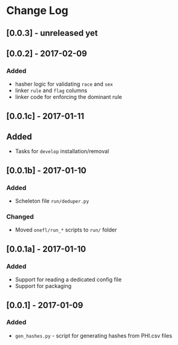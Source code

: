 # Change Log


## [0.0.3] - unreleased yet



## [0.0.2] - 2017-02-09
### Added
* hasher logic for validating `race` and `sex`
* linker `rule` and `flag` columns
* linker code for enforcing the dominant rule


## [0.0.1c] - 2017-01-11
## Added
* Tasks for `develop` installation/removal


## [0.0.1b] - 2017-01-10
### Added
* Scheleton file `run/deduper.py`

### Changed 
* Moved `onefl/run_*` scripts to `run/` folder


## [0.0.1a] - 2017-01-10
### Added
* Support for reading a dedicated config file
* Support for packaging


## [0.0.1] - 2017-01-09
### Added
* `gen_hashes.py` - script for generating hashes from PHI.csv files
